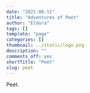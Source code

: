 ```yaml
---
date: "2021-08-11"
title: "Adventures of Peet"
author: "Eldora"
tags: []
template: "page"
categories: []
thumbnail: ../static/logo.png
description: ""
comments_off: yes
shortTitle: "Peet"
slug: peet
---
```


Peet.
